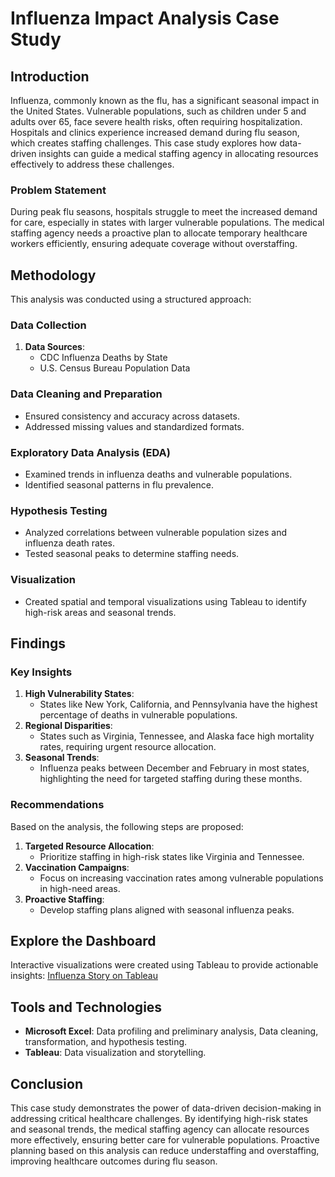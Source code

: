 # Influenza Impact Analysis Case Study

## Introduction

Influenza, commonly known as the flu, has a significant seasonal impact in the United States. Vulnerable populations, such as children under 5 and adults over 65, face severe health risks, often requiring hospitalization. Hospitals and clinics experience increased demand during flu season, which creates staffing challenges. This case study explores how data-driven insights can guide a medical staffing agency in allocating resources effectively to address these challenges.

### Problem Statement

During peak flu seasons, hospitals struggle to meet the increased demand for care, especially in states with larger vulnerable populations. The medical staffing agency needs a proactive plan to allocate temporary healthcare workers efficiently, ensuring adequate coverage without overstaffing.



## Methodology

This analysis was conducted using a structured approach:

### Data Collection
1. **Data Sources**:
   - CDC Influenza Deaths by State
   - U.S. Census Bureau Population Data
 

### Data Cleaning and Preparation
- Ensured consistency and accuracy across datasets.
- Addressed missing values and standardized formats.

### Exploratory Data Analysis (EDA)
- Examined trends in influenza deaths and vulnerable populations.
- Identified seasonal patterns in flu prevalence.

### Hypothesis Testing
- Analyzed correlations between vulnerable population sizes and influenza death rates.
- Tested seasonal peaks to determine staffing needs.

### Visualization
- Created spatial and temporal visualizations using Tableau to identify high-risk areas and seasonal trends.



## Findings

### Key Insights
1. **High Vulnerability States**:
   - States like New York, California, and Pennsylvania have the highest percentage of deaths in vulnerable populations.
2. **Regional Disparities**:
   - States such as Virginia, Tennessee, and Alaska face high mortality rates, requiring urgent resource allocation.
3. **Seasonal Trends**:
   - Influenza peaks between December and February in most states, highlighting the need for targeted staffing during these months.


### Recommendations

Based on the analysis, the following steps are proposed:

1. **Targeted Resource Allocation**:
   - Prioritize staffing in high-risk states like Virginia and Tennessee.
2. **Vaccination Campaigns**:
   - Focus on increasing vaccination rates among vulnerable populations in high-need areas.
3. **Proactive Staffing**:
   - Develop staffing plans aligned with seasonal influenza peaks.


## Explore the Dashboard

Interactive visualizations were created using Tableau to provide actionable insights: [Influenza Story on Tableau](https://public.tableau.com/app/profile/abdelrahman.moustafa7565/viz/InfluenzaDeathsProject/InfluenzaStory)


## Tools and Technologies

- **Microsoft Excel**:  Data profiling and preliminary analysis, Data cleaning, transformation, and hypothesis testing.
- **Tableau**: Data visualization and storytelling.


## Conclusion

This case study demonstrates the power of data-driven decision-making in addressing critical healthcare challenges. By identifying high-risk states and seasonal trends, the medical staffing agency can allocate resources more effectively, ensuring better care for vulnerable populations. Proactive planning based on this analysis can reduce understaffing and overstaffing, improving healthcare outcomes during flu season.







